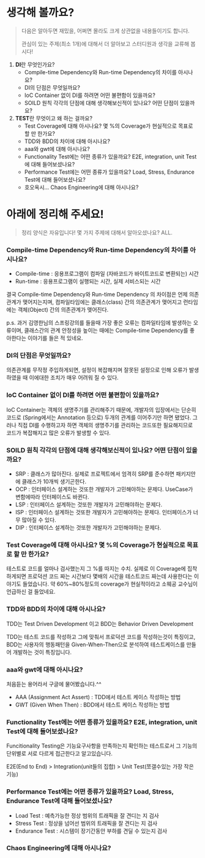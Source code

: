 # 생각해 볼까요?

> 다음은 알아두면 재밌을, 어쩌면 몰라도 크게 상관없을 내용들이기도 합니다.
> 
> 관심이 있는 주제(최소 1개)에 대해서 더 알아보고 스터디원과 생각을 교류해 봅시다!

1. **DI**란 무엇인가요?
   - Compile-time Dependency와 Run-time Dependency의 차이를 아시나요?
   - DI의 단점은 무엇일까요?
   - IoC Container 없이 DI를 하려면 어떤 불편함이 있을까요?
   - SOILD 원칙 각각의 단점에 대해 생각해보신적이 있나요? 어떤 단점이 있을까요?
2. **TEST**란 무엇이고 왜 하는 걸까요?
   - Test Coverage에 대해 아시나요? 몇 %의 Coverage가 현실적으로 목표로 할 만 한가요?
   - TDD와 BDD의 차이에 대해 아시나요?
   - aaa와 gwt에 대해 아시나요?
   - Functionality Test에는 어떤 종류가 있을까요? E2E, integration, unit Test에 대해 들어보셨나요?
   - Performance Test에는 어떤 종류가 있을까요? Load, Stress, Endurance Test에 대해 들어보셨나요?
   - 호오옥시... Chaos Engineering에 대해 아시나요?

# 아래에 정리해 주세요!

> 정리 양식은 자유입니다! 몇 가지 주제에 대해서 알아오셨나요? ALL.

###  Compile-time Dependency와 Run-time Dependency의 차이를 아시나요?
- Compile-time : 응용프로그램이 컴파일 (자바코드가 바이트코드로 변환되는) 시간
- Run-time : 응용프로그램이 실행되는 시간, 실제 서비스되는 시간

결국 Compile-time Dependency와 Run-time Dependency 의 차이점은 언제 의존관계가 맺어지는지며, 컴파일타임에는 클래스(class) 간의 의존관계가 맺어지고 런타임에는 객체(Object) 간의 의존관계가 맺어진다.

p.s. 과거 김영한님의 스프링강의를 들을때 가장 좋은 오류는 컴파일타임에 발생하는 오류이며, 클래스간의 관계 안정성을 높이는 때에는 Compile-time Dependency를 좋아한다는 이야기를 들은 적 있네요.

### DI의 단점은 무엇일까요?
의존관계를 무작정 주입하게되면, 설정이 복잡해지며 잘못된 설정으로 인해 오류가 발생하였을 때 이에대한 조치가 매우 어려워 질 수 있다.

### IoC Container 없이 DI를 하려면 어떤 불편함이 있을까요?
IoC Container는 객체의 생명주기를 관리해주기 때문에, 개발자의 입장에서는 단순히 코드로 (Spring에서는 Annotation 등으로) 두개의 관계를 이어주기만 하면 됐었다. 그러나 직접 DI를 수행하고자 하면 객체의 생명주기를 관리하는 코드또한 필요해지므로 코드가 복잡해지고 많은 오류가 발생할 수 있다.

### SOILD 원칙 각각의 단점에 대해 생각해보신적이 있나요? 어떤 단점이 있을까요?
- SRP : 클래스가 많아진다. 실제로 프로젝트에서 엄격히 SRP를 준수하면 패키지안에 클래스가 10개씩 생기곤한다.
- OCP : 인터페이스 설계하는 것또한 개발자가 고민해야하는 문제다. UseCase가 변함에따라 인터페이스도 바뀐다. 
- LSP : 인터페이스 설계하는 것또한 개발자가 고민해야하는 문제다.
- ISP : 인터페이스 설계하는 것또한 개발자가 고민해야하는 문제다. 인터페이스가 너무 많아질 수 있다.
- DIP : 인터페이스 설계하는 것또한 개발자가 고민해야하는 문제다.

### Test Coverage에 대해 아시나요? 몇 %의 Coverage가 현실적으로 목표로 할 만 한가요?
테스트로 코드를 얼마나 검사했는지 그 %를 따지는 수치. 실제로 이 Coverage에 집착하게되면 프로덕션 코드 짜는 시간보다 몇배의 시간을 테스트코드 짜는데 사용한다는 이야기도 들었습니다. 약 60%~80%정도의 coverage가 현실적이라고 소웨공 교수님이 언급하신 걸 들었네요.

### TDD와 BDD의 차이에 대해 아시나요?
TDD는 Test Driven Development 이고 BDD는 Behavior Driven Development

TDD는 테스트 코드를 작성하고 그에 맞춰서 프로덕션 코드를 작성하는것이 특징이고, BDD는 사용자의 행동패턴을 Given-When-Then으로 분석하여 테스트케이스를 만들어 개발하는 것이 특징입니다.

### aaa와 gwt에 대해 아시나요?
처음듣는 용어라서 구글에 물어봤습니다.^^
- AAA (Assignment Act Assert) : TDD에서 테스트 케이스 작성하는 방법
- GWT (Given When Then) : BDD에서 테스트 케이스 작성하는 방법

### Functionality Test에는 어떤 종류가 있을까요? E2E, integration, unit Test에 대해 들어보셨나요?
Funcitionality Testing은 기능요구사항을 만족하는지 확인하는 테스트로서 그 기능의 단위별로 서로 다르게 접근한다고 알고있습니다.

E2E(End to End) > Integration(unit들의 집합) > Unit Test(쪼갤수있는 가장 작은 기능)


### Performance Test에는 어떤 종류가 있을까요? Load, Stress, Endurance Test에 대해 들어보셨나요?
- Load Test : 예측가능한 정상 범위의 트래픽을 잘 견디는 지 검사
- Stress Test : 정상을 넘어선 범위의 트래픽을 잘 견디는 지 검사 
- Endurance Test : 시스템이 장기간동안 부하를 견딜 수 있는지 검사


### Chaos Engineering에 대해 아시나요?